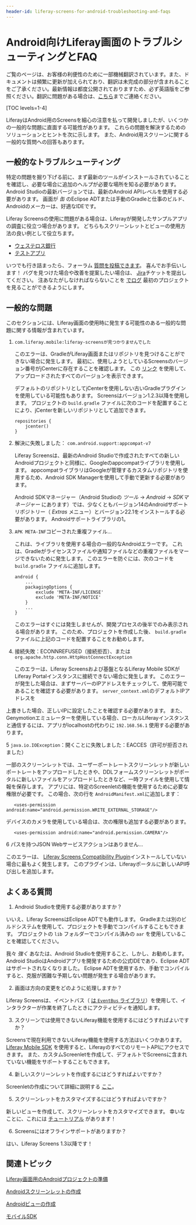 ```yaml
---
header-id: liferay-screens-for-android-troubleshooting-and-faqs
---
```


# Android向けLiferay画面のトラブルシューティングとFAQ

<p class="alert alert-info"><span class="wysiwyg-color-blue120">ご覧のページは、お客様の利便性のために一部機械翻訳されています。また、ドキュメントは頻繁に更新が加えられており、翻訳は未完成の部分が含まれることをご了承ください。最新情報は都度公開されておりますため、必ず英語版をご参照ください。翻訳に問題がある場合は、<a href="mailto:support-content-jp@liferay.com">こちら</a>までご連絡ください。</span></p>

[TOC levels=1-4]

LiferayはAndroid用のScreensを細心の注意を払って開発しましたが、いくつかの一般的な問題に直面する可能性があります。 これらの問題を解決するためのソリューションとヒントを次に示します。 また、Android用スクリーンに関する一般的な質問への回答もあります。

## 一般的なトラブルシューティング

特定の問題を掘り下げる前に、まず最新のツールがインストールされていることを確認し、必要な場合に追加のヘルプが必要な場所を知る必要があります。 Android Studioの最新バージョンでは、最新のAndroid APIレベルを使用する必要があります。 画面が *缶* のEclipse ADTまたは手動のGradleと仕事のビルド、Androidのメーカーは、好適なIDEです。

Liferay Screensの使用に問題がある場合は、Liferayが開発したサンプルアプリの調査に役立つ場合があります。 どちらもスクリーンレットとビューの使用方法の良い例として役立ちます。

  - [ウェステロス銀行](https://github.com/liferay/liferay-screens/tree/master/android/samples/bankofwesteros)
  - [テストアプリ](https://github.com/liferay/liferay-screens/tree/master/android/samples/test-app)


<!--
When updating an app or Screenlet to a new version of Liferay Screens, make sure 
to see the 
[Android breaking changes reference article](/docs/7-0/reference/-/knowledge_base/r/android-breaking-changes). 
This article lists changes to Screens that break functionality in prior 
versions. In most cases, updating your code is relatively straightforward. 
-->

いつでも行き詰まったら、フォーラム [質問を投稿できます](https://www.liferay.com/community/forums/-/message_boards/category/42706063)。 喜んでお手伝いします！ バグを見つけた場合や改善を提案したい場合は、 [Jira](https://issues.liferay.com/browse/LMW/)チケットを提出してください。 注あなたがしなければならないことを [でログ](https://issues.liferay.com/login.jsp?os_destination=%2Fbrowse%2F) 最初のプロジェクトを見ることができるようにします。

## 一般的な問題

このセクションには、Liferay画面の使用時に発生する可能性のある一般的な問題に関する情報が含まれています。

1.  `com.liferay.mobile:liferay-screensが見つかりませんでした`

    このエラーは、GradleがLiferay画面またはリポジトリを見つけることができない場合に発生します。 最初に、使用しようとしているScreensのバージョン番号がjCenterに存在することを確認します。 この [リンク](https://bintray.com/liferay/liferay-mobile/liferay-screens/view) を使用して、アップロードされたすべてのバージョンを表示できます。

    デフォルトのリポジトリとしてjCenterを使用しない古いGradleプラグインを使用している可能性もあります。 Screensはバージョン1.2.3以降を使用します。 プロジェクトの `build.gradle` ファイルに次のコードを配置することにより、jCenterを新しいリポジトリとして追加できます。
   
        repositories {
            jcenter()
        }

2.  解決に失敗しました： `com.android.support:appcompat-v7`

    Liferay Screensは、最新のAndroid Studioで作成されたすべての新しいAndroidプロジェクトと同様に、Googleのappcompatライブラリを使用します。 appcompatライブラリはGoogleが管理するカスタムリポジトリを使用するため、Android SDK Managerを使用して手動で更新する必要があります。

    Android SDKマネージャー（Android Studioの *ツール* → *Android* → *SDKマネージャー* にあります）では、少なくともバージョン14のAndroidサポートリポジトリー（ *Extras* メニュー）とバージョン22.1をインストールする必要があります。 Androidサポートライブラリの1。

3.  `APK META-INF`コピーされた重複ファイル...

    これは、ライブラリを使用する場合の一般的なAndroidエラーです。 これは、Gradleがライセンスファイルや通知ファイルなどの重複ファイルをマージできないために発生します。 このエラーを防ぐには、次のコードを `build.gradle` ファイルに追加します。
   
        android {
            ...
            packagingOptions {
                exclude 'META-INF/LICENSE'
                exclude 'META-INF/NOTICE'
            }
            ...
        }

    このエラーはすぐには発生しませんが、開発プロセスの後半でのみ表示される場合があります。 このため、プロジェクトを作成した後、 `build.gradle` ファイルに上記のコードを配置することをお勧めします。

4.  接続失敗：ECONNREFUSED（接続拒否）、または `org.apache.http.conn.HttpHostConnectException`

    このエラーは、Liferay Screensおよび基盤となるLiferay Mobile SDKがLiferay Portalインスタンスに接続できない場合に発生します。 このエラーが発生した場合は、まずサーバーのIPアドレスをチェックして、使用可能であることを確認する必要があります。 `server_context.xml`</a>のデフォルトIPアドレスを


上書きした場合、正しいIPに設定したことを確認する必要があります。 また、Genymotionエミュレーターを使用している場合、ローカルLiferayインスタンスと通信するには、アプリがlocalhostの代わりに `192.168.56.1` 使用する必要があります。</p></li> 
   
   5  `java.io.IOException`：開くことに失敗しました：EACCES（許可が拒否されました）
  
  一部のスクリーンレットでは、ユーザーポートレートスクリーンレットが新しいポートレートをアップロードしたときや、DDLフォームスクリーンレットがポータルに新しいファイルをアップロードしたときなど、一時ファイルを使用して情報を保存します。 アプリには、特定のScreenletの機能を使用するために必要な権限が必要です。 この場合、次の行を `AndroidManifest.xml`に追加します：
  
       <uses-permission android:name="android.permission.WRITE_EXTERNAL_STORAGE"/>
      
  
  デバイスのカメラを使用している場合は、次の権限も追加する必要があります。
  
       <uses-permission android:name="android.permission.CAMERA"/>
      

6  パスを持つJSON Webサービスアクションはありません...
  
  このエラーは、 [Liferay Screens Compatibility Plugin](https://github.com/liferay/liferay-screens/tree/master/portal)インストールしていない場合に最もよく発生します。 このプラグインは、Liferayポータルに新しいAPI呼び出しを追加します。</ol> 



## よくある質問

1.  Android Studioを使用する必要がありますか？
   
   いいえ、Liferay ScreensはEclipse ADTでも動作します。 Gradleまたは別のビルドシステムを使用して、プロジェクトを手動でコンパイルすることもできます。 プロジェクトの `lib` フォルダーでコンパイル済みの `aar` を使用していることを確認してください。
   
   我々 *強く* あなたは、Android Studioを使用すること、しかし、お勧めします。 Android StudioはAndroidアプリを開発するための公式IDEであり、Eclipse ADTはサポートされなくなりました。 Eclipse ADTを使用するか、手動でコンパイルすると、克服が困難な予期しない問題が発生する場合があります。

2.  画面は方向の変更をどのように処理しますか？
   
   Liferay Screensは、イベントバス（ [は `EventBus` ライブラリ](http://greenrobot.github.io/EventBus/)）を使用して、インタラクターが作業を終了したときにアクティビティを通知します。

3.  スクリーンでは使用できないLiferay機能を使用するにはどうすればよいですか？
   
   Screensで現在利用できないLiferay機能を使用する方法はいくつかあります。 [Liferay Mobile SDK](https://github.com/liferay/liferay-mobile-sdk) を使用すると、LiferayのすべてのリモートAPIにアクセスできます。 また、カスタムScreenletを作成して、デフォルトでScreensに含まれていない機能をサポートすることもできます。

4.  新しいスクリーンレットを作成するにはどうすればよいですか？
   
   Screenletの作成について詳細に説明する [ここ](/docs/7-1/tutorials/-/knowledge_base/t/creating-android-screenlets)。

5.  スクリーンレットをカスタマイズするにはどうすればよいですか？
   
   新しいビューを作成して、スクリーンレットをカスタマイズできます。 幸いなことに、これには [チュートリアル](/docs/7-1/tutorials/-/knowledge_base/t/creating-android-views) があります！

6.  Screensにはオフラインサポートがありますか？
   
   はい、Liferay Screens 1.3以降です！



## 関連トピック

[Liferay画面用のAndroidプロジェクトの準備](/docs/7-1/tutorials/-/knowledge_base/t/preparing-android-projects-for-liferay-screens)

[Androidスクリーンレットの作成](/docs/7-1/tutorials/-/knowledge_base/t/creating-android-screenlets)

[Androidビューの作成](/docs/7-1/tutorials/-/knowledge_base/t/creating-android-views)

[モバイルSDK](/docs/7-1/tutorials/-/knowledge_base/t/mobile-sdk)

<!--
[Android Breaking Changes](/docs/7-0/reference/-/knowledge_base/r/android-breaking-changes)
-->

